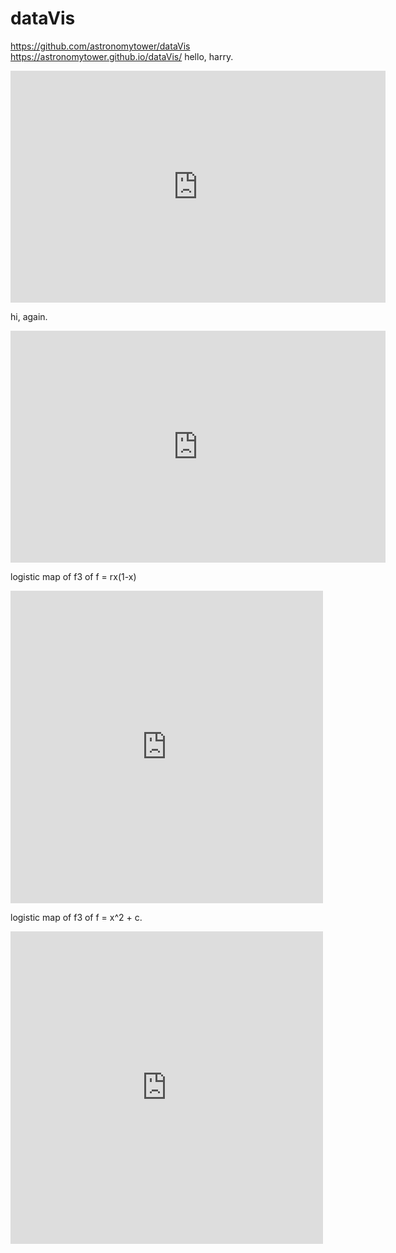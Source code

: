 # dataVis
https://github.com/astronomytower/dataVis
https://astronomytower.github.io/dataVis/
hello, harry.
<iframe width="600" height="371" seamless frameborder="0" scrolling="no" src="https://docs.google.com/spreadsheets/d/1UpVz7oFeskU7aeVeSa74dJbzN9KPhjM6Ii3yUkuoELU/pubchart?oid=992207185&amp;format=interactive"></iframe>

hi, again.

<iframe width="600" height="371" seamless frameborder="0" scrolling="no" src="https://docs.google.com/spreadsheets/d/1UpVz7oFeskU7aeVeSa74dJbzN9KPhjM6Ii3yUkuoELU/pubchart?oid=434815362&amp;format=interactive"></iframe>

logistic map of f3 of f = rx(1-x)

<iframe width="500" height="500" seamless frameborder="0" scrolling="no" src="https://www.desmos.com/calculator/uqpudzhhe6?embed"></iframe>

logistic map of f3 of f = x^2 + c.
<iframe width="500" height="500" seamless frameborder="0" scrolling="no"src="https://www.desmos.com/calculator/mwll0pwhs5?embed" ></iframe>
